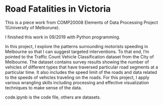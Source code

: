 # Road Fatalities in Victoria

This is a piece work from COMP20008 Elements of Data Processing Project 1(University of Melborune).

I finished this work in 09/2019 with Python programming.

In this project, I explore the patterns surrounding motorists speeding in Melbourne so that I can suggest targeted interventions. To that end, I’m pointed to the Traffic Count Vehicle Classification dataset from the City of Melbourne. The dataset contains survey results showing the number of vehicles of different types that have traversed particular road segments at a particular time. It also includes the speed limit of the roads and data related to the speeds of vehicles traveling on the roads. For this project, I apply various wrangling skills including processing and effective visualization techniques to make sense of the data.

code.ipynb is the code file, others are datasets.
